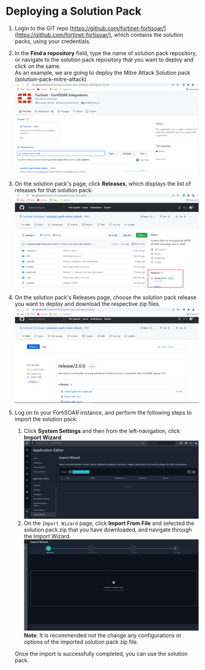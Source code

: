 # Deploying a Solution Pack

1. Login to the GIT repo [https://github.com/fortinet-fortisoar/](https://github.com/fortinet-fortisoar/), which contains the solution packs, using your credentials.
2. In the **Find a repository** field, type the name of solution pack repository, or navigate to the solution pack repository that you want to deploy and click on the same.    
   As an example, we are going to deploy the Mitre Attack Solution pack (solution-pack-mitre-attack)  
   ![Finding a Solution Pack Repository](media/findingarepo.png)
3. On the solution pack's page, click **Releases**, which displays the list of releases for that solution pack:  
   ![Solution Pack Page - Releases](media/spPageReleases.png)
4. On the solution pack's Releases page, choose the solution pack release you want to deploy and download the respective zip files.     
   ![Choosing the release of the solution pack you want to deploy](media/spReleasesChooseRelease.png)
5. Log on to your FortiSOAR instance, and perform the following steps to import the solution pack:
    1. Click **System Settings** and then from the left-navigation, click **Import Wizard**  
       ![Import Wizard option in left navigation](media/importWiz.png) 
    2. On the `Import Wizard` page, click **Import From File** and selected the solution pack zip that you have downloaded, and navigate through the Import Wizard.   
       ![Importing a Solution Pack zip file](media/importIRCP.png)  
       **Note**: It is recommended not the change any configurations or options of the imported solution pack zip file.  

    Once the import is successfully completed, you can use the solution pack.

